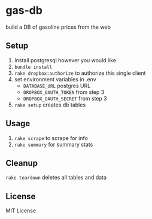 # gas-db
build a DB of gasoline prices from the web

## Setup

1. Install postgresql however you would like
2. `bundle install`
3. `rake dropbox:authorize` to authorize this single client
4. set environment variables in .env
    - `DATABASE_URL` postgres URL
    - `DROPBOX_OAUTH_TOKEN` from step 3
    - `DROPBOX_OAUTH_SECRET` from step 3
5. `rake setup` creates db tables

## Usage
1. `rake scrape` to scrape for info
2. `rake summary` for summary stats

## Cleanup
`rake teardown` deletes all tables and data

## License
MIT License